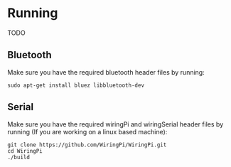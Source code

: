 # Running
TODO

## Bluetooth
Make sure you have the required bluetooth header files by running:
```shell script
sudo apt-get install bluez libbluetooth-dev
```

## Serial
Make sure you have the required wiringPi and wiringSerial header files by running (If you are working on a linux based machine):
```shell script
git clone https://github.com/WiringPi/WiringPi.git
cd WiringPi
./build
``` 
